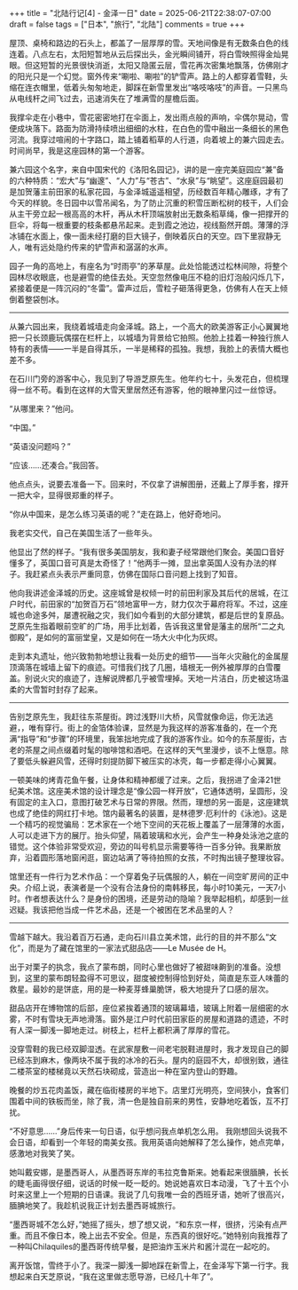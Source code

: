 +++
title = "北陆行记[4] - 金泽一日"
date = 2025-06-21T22:38:07-07:00
draft = false
tags = ["日本", "旅行", "北陆"]
comments = true
+++

屋顶、桌椅和路边的石头上，都盖了一层厚厚的雪。天地间像是有无数条白色的线连着。八点左右，太阳短暂地从云后探出头，金光瞬间铺开，将白雪映照得金灿晃眼。但这短暂的光景很快消逝，太阳又隐匿云层，雪花再次密集地飘落，仿佛刚才的阳光只是一个幻觉。窗外传来“唰啦、唰啦”的铲雪声。路上的人都穿着雪鞋，头缩在连衣帽里，低着头匆匆地走，脚踩在新雪里发出“咯吱咯吱”的声音。一只黑鸟从电线杆之间飞过去，迅速消失在了堆满雪的屋檐后面。

我撑伞走在小巷中，雪花密密地打在伞面上，发出雨点般的声响，伞偶尔晃动，雪便成块落下。路面为防滑持续喷出细细的水柱，在白色的雪中融出一条细长的黑色河流。我穿过喧闹的十字路口，踏上铺着稻草的人行道，向着坡上的兼六园走去。时间尚早，我是这座园林的第一个游客。

兼六园这个名字，来自中国宋代的《洛阳名园记》，讲的是一座完美庭园应“兼”备的六种特质：“宏大”与“幽邃”、“人力”与“苍古”、“水泉”与“眺望”。这座庭园最初是加贺藩主前田家的私家花园，与金泽城遥遥相望，历经数百年精心雕琢，才有了今天的样貌。冬日园中以雪吊闻名，为了防止沉重的积雪压断松树的枝干，人们会从主干旁立起一根高高的木杆，再从木杆顶端放射出无数条稻草绳，像一把撑开的巨伞，将每一根重要的枝条都悬吊起来。走到霞之池边，视线豁然开朗。薄薄的浮冰铺在水面上，像一面未经打磨的巨大镜子，倒映着灰白的天空。四下里寂静无人，唯有远处隐约传来的铲雪声和潺潺的水声。

园子一角的高地上，有座名为“时雨亭”的茅草屋。此处恰能透过松林间隙，将整个园林尽收眼底，也是避雪的绝佳去处。天空忽然像电压不稳的旧灯泡般闪烁几下，紧接着便是一阵沉闷的“冬雷”。雷声过后，雪粒子砸落得更急，仿佛有人在天上倾倒着整袋刨冰。

-----

从兼六园出来，我绕着城墙走向金泽城。路上，一个高大的欧美游客正小心翼翼地把一只长颈鹿玩偶摆在栏杆上，以城墙为背景给它拍照。他脸上挂着一种独行旅人特有的表情——一半是自得其乐，一半是稀释的孤独。我想，我脸上的表情大概也差不多。

在石川门旁的游客中心，我见到了导游芝原先生。他年约七十，头发花白，但梳理得一丝不苟。看到在这样的大雪天里居然还有游客，他的眼神里闪过一丝惊讶。

“从哪里来？”他问。

“中国。”

“英语没问题吗？”

“应该……还凑合。”我回答。

他点点头，说要去准备一下。回来时，不仅拿了讲解图册，还戴上了厚手套，撑开一把大伞，显得很郑重的样子。

“你从中国来，是怎么练习英语的呢？”走在路上，他好奇地问。

我老实交代，自己在美国生活了一些年头。

他显出了然的样子。“我有很多美国朋友，我和妻子经常跟他们聚会。美国口音好懂多了，英国口音可真是太奇怪了！”他两手一摊，显出拿英国人没有办法的样子。我赶紧点头表示严重同意，仿佛在国际口音问题上找到了知音。

他向我讲述金泽城的历史。这座城曾是权倾一时的前田利家及其后代的居城，在江户时代，前田家的“加贺百万石”领地富甲一方，财力仅次于幕府将军。不过，这座城也命途多舛，屡遭祝融之灾，我们如今看到的大部分建筑，都是后世的复原品。芝原先生指着眼前空旷的广场，用手比划着，告诉我这里曾是藩主的居所“二之丸御殿”，是如何的富丽堂皇，又是如何在一场大火中化为灰烬。

走到本丸遗址，他兴致勃勃地想让我看一处历史的细节——当年火灾融化的金属屋顶滴落在城墙上留下的痕迹。可惜我们找了几圈，墙根无一例外被厚厚的白雪覆盖。别说火灾的痕迹了，连解说牌都几乎被雪埋掉。天地一片洁白，历史被这场温柔的大雪暂时封存了起来。

------

告别芝原先生，我赶往东茶屋街。跨过浅野川大桥，风雪就像命运，你无法逃避，，唯有穿行。街上的金箔体验课，显然是为我这样的游客准备的，在一个充满“指导”和“步骤”的环境里，我笨拙地完成了我的游客作业。如今的东茶屋街，古老的茶屋之间点缀着时髦的咖啡馆和酒吧。在这样的天气里漫步，谈不上惬意。除了要低头躲避风雪，还得时刻提防脚下被压实的冰壳，每一步都走得小心翼翼。

一顿美味的烤青花鱼午餐，让身体和精神都缓了过来。之后，我拐进了金泽21世纪美术馆。这座美术馆的设计理念是“像公园一样开放”，它通体透明，呈圆形，没有固定的主入口，意图打破艺术与日常的界限。然而，理想的另一面是，这座建筑也成了绝佳的网红打卡地。馆内最著名的装置，是林德罗·厄利什的《泳池》。这是一个精巧的视觉骗局：艺术家在一个地下空间的天花板上覆盖了一层薄薄的水面，人可以走进下方的展厅。抬头仰望，隔着玻璃和水光，会产生一种身处泳池之底的错觉。这个体验非常受欢迎，旁边的叫号机显示需要等待一百多分钟。我果断放弃，沿着圆形落地窗闲逛，窗边站满了等待拍照的女孩，不时掏出镜子整理妆容。

馆里还有一件行为艺术作品：一个穿着兔子玩偶服的人，躺在一间空旷房间的正中央。介绍上说，表演者是一个没有合法身份的南韩移民，每小时10美元，一天7小时。作者想表达什么？是身份的困境，还是劳动的隐喻？我举起相机，却感到一丝迟疑。我该把他当成一件艺术品，还是一个被困在艺术品里的人？

--------

雪越下越大。我沿着百万石通，走向石川县立美术馆，此行的目的并不那么“文化”，而是为了藏在馆里的一家法式甜品店——Le Musée de H。

出于对栗子的执念，我点了蒙布朗，同时心里也做好了被甜味齁到的准备。没想到，这里的蒙布朗轻盈得不可思议，甜度被控制得恰到好处，简直是东亚人味蕾的救星。最妙的是饼底，用的是一种麦芽蜂巢脆饼，极大地提升了口感的层次。

甜品店开在博物馆的后部，座位紧挨着通顶的玻璃幕墙，玻璃上附着一层细密的水雾，不时有雪块无声地滑落。窗外是江户时代前田家臣的房屋和道路的遗迹，不时有人深一脚浅一脚地走过。树枝上，栏杆上都积满了厚厚的雪花。

没穿雪鞋的我已经双脚湿透。在武家屋敷一间老宅脱鞋进屋时，我才发现自己的脚已经冻到麻木，像两块不属于我的冰冷的石头。屋内的庭园不大，却很别致，通往二楼茶室的楼梯竟以天然石块砌成，营造出一种在室内登山的野趣。

晚餐的炒五花肉盖饭，藏在临街楼房的半地下。店里灯光明亮，空间狭小，食客们围着中间的铁板而坐，除了我，清一色是独自前来的男性，安静地吃着饭，互不打扰。

“不好意思……”身后传来一句日语，似乎想问我点单机怎么用。
我刚想回头说我不会日语，却看到一个年轻的南美女孩。我用英语向她解释了怎么操作，她点完单，感激地对我笑了笑。

她叫戴安娜，是墨西哥人，从墨西哥东岸的韦拉克鲁斯来。她看起来很腼腆，长长的睫毛画得很仔细，说话的时候一眨一眨的。她说她喜欢日本动漫，飞了十五个小时来这里上一个短期的日语课。我说了几句我唯一会的西班牙语，她听了很高兴，腼腆地笑了。我趁机说我正计划去墨西哥城旅行。

“墨西哥城不怎么好，”她摇了摇头，想了想又说，“和东京一样，很挤，污染有点严重。而且不像日本，晚上出去不安全。但是，东西真的很好吃。”她特别向我推荐了一种叫Chilaquiles的墨西哥传统早餐，是把油炸玉米片和酱汁混在一起吃的。

离开饭馆，雪终于小了。我深一脚浅一脚地踩在新雪上，在金泽写下第一行字。我想起来白天芝原说，“我在这里做志愿导游，已经几十年了”。
